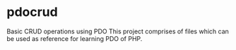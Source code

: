 # pdocrud
Basic CRUD operations using PDO 
This project comprises of files which can be used as reference for learning PDO of PHP.
